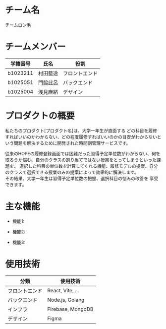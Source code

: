 <!-- README雛形, わかりやすい形であれば雛形は変えていただいても構いません -->

# チーム名
<!-- チーム名を記述 -->
チームロン毛

# チームメンバー
<!-- チームメンバーを表形式で記述 -->

| 学籍番号 |     氏名     |      役割      |
|----------|--------------|----------------|
| b1023211 | 村田藍途    | フロントエンド |
| b1025051 | 門脇此呂     | バックエンド   |
| b1025004 | 浅見麻緒     | デザイン       |

# プロダクトの概要
<!-- エレベーターピッチ形式でプロダクトの概要を記述 -->

私たちのプロダクト[プロダクト名]は、大学一年生が直面する
どの科目を履修すればいいのかわからない、どの程度履修すればいいのかの目安がわからないという問題を解決するために開発された時間割管理サービスです。  

従来のHOPEの履修登録画面では困難だった習得予定単位数がわからない、何を取ろうか悩む、自分のクラスの割り当てではない授業をとってしまうといった課題を、
選択した科目の単位数を計算してくれる機能、履修モデルの提案、自分のクラスで選択できる授業のみの提案によって効果的に解決します。  
その結果、大学一年生は習得予定単位数の把握、選択科目の悩みの改善を
享受できます。

# 主な機能
<!-- 作成したプロダクトを機能ごとに説明 -->
<!-- スクリーンショットやGIF，プロモーション画像等を貼る -->

- 機能1:

- 機能2:

- 機能3: 

# 使用技術
<!-- 開発に使用したツール，システム構成図等をここに記述 -->

| 分類               | 使用技術              |
|--------------------|-----------------------|
| フロントエンド     | React, Vite, …        |
| バックエンド       | Node.js, Golang       |
| インフラ           | Firebase, MongoDB     |
| デザイン           | Figma                 |

